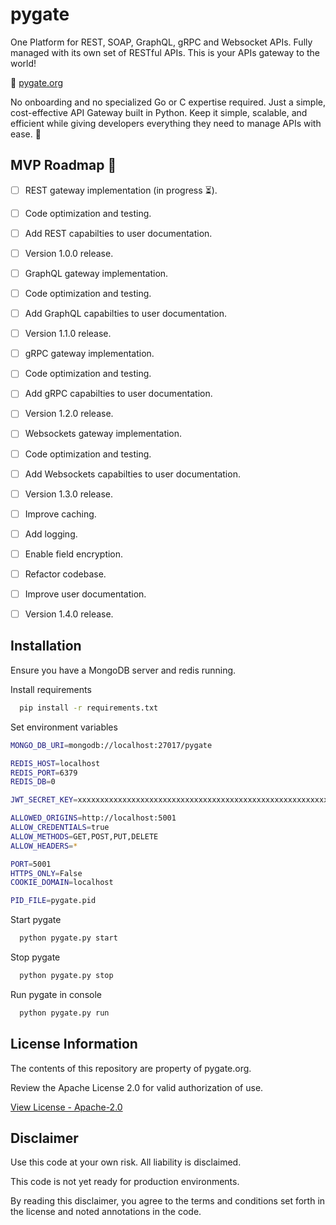 # pygate

One Platform for REST, SOAP, GraphQL, gRPC and Websocket APIs. Fully managed with its own set of RESTful APIs. This is your APIs gateway to the world!

🔗 [pygate.org](https://pygate.org)

No onboarding and no specialized Go or C expertise required. Just a simple, cost-effective API Gateway built in Python. Keep it simple, scalable, and efficient while giving developers everything they need to manage APIs with ease. 🐍

## MVP Roadmap 🚀
- [ ] REST gateway implementation (in progress ⏳).
- [ ] Code optimization and testing.
- [ ] Add REST capabilties to user documentation.
- [ ] Version 1.0.0 release.
- [ ] GraphQL gateway implementation.
- [ ] Code optimization and testing.
- [ ] Add GraphQL capabilties to user documentation.
- [ ] Version 1.1.0 release.
- [ ] gRPC gateway implementation.
- [ ] Code optimization and testing.
- [ ] Add gRPC capabilties to user documentation.
- [ ] Version 1.2.0 release.
- [ ] Websockets gateway implementation.
- [ ] Code optimization and testing.
- [ ] Add Websockets capabilties to user documentation.
- [ ] Version 1.3.0 release.
- [ ] Improve caching.
- [ ] Add logging.
- [ ] Enable field encryption.
- [ ] Refactor codebase.
- [ ] Improve user documentation.
- [ ] Version 1.4.0 release.



## Installation

Ensure you have a MongoDB server and redis running.

Install requirements

```bash
  pip install -r requirements.txt
```

Set environment variables
```bash
MONGO_DB_URI=mongodb://localhost:27017/pygate

REDIS_HOST=localhost
REDIS_PORT=6379
REDIS_DB=0

JWT_SECRET_KEY=xxxxxxxxxxxxxxxxxxxxxxxxxxxxxxxxxxxxxxxxxxxxxxxxxxxxxxxxxxxxxxxx

ALLOWED_ORIGINS=http://localhost:5001
ALLOW_CREDENTIALS=true
ALLOW_METHODS=GET,POST,PUT,DELETE
ALLOW_HEADERS=*

PORT=5001
HTTPS_ONLY=False
COOKIE_DOMAIN=localhost

PID_FILE=pygate.pid
```

Start pygate
    
```bash
  python pygate.py start
```

Stop pygate
    
```bash
  python pygate.py stop
```

Run pygate in console
    
```bash
  python pygate.py run
```



## License Information

The contents of this repository are property of pygate.org.

Review the Apache License 2.0 for valid authorization of use.

[View License - Apache-2.0](https://www.apache.org/licenses/LICENSE-2.0)



## Disclaimer

Use this code at your own risk. All liability is disclaimed.

This code is not yet ready for production environments.

By reading this disclaimer, you agree to the terms and conditions set forth in the license and noted annotations in the code.

